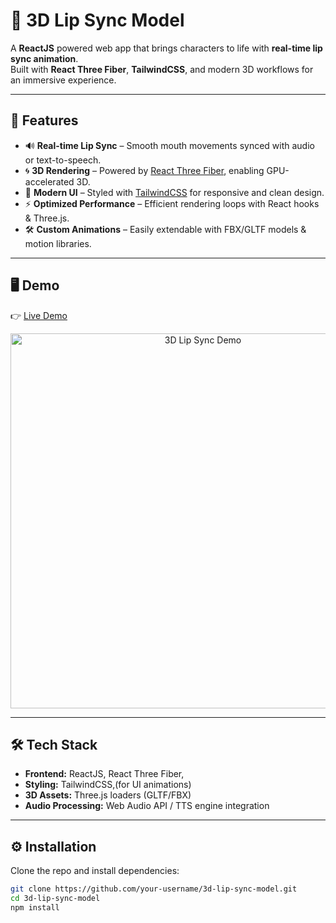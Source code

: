 # 🎤 3D Lip Sync Model

A **ReactJS** powered web app that brings characters to life with **real-time lip sync animation**.  
Built with **React Three Fiber**, **TailwindCSS**, and modern 3D workflows for an immersive experience.

---

## 🚀 Features

- 🔊 **Real-time Lip Sync** – Smooth mouth movements synced with audio or text-to-speech.  
- 🌀 **3D Rendering** – Powered by [React Three Fiber](https://docs.pmnd.rs/react-three-fiber), enabling GPU-accelerated 3D.  
- 🎨 **Modern UI** – Styled with [TailwindCSS](https://tailwindcss.com/) for responsive and clean design.  
- ⚡ **Optimized Performance** – Efficient rendering loops with React hooks & Three.js.  
- 🛠️ **Custom Animations** – Easily extendable with FBX/GLTF models & motion libraries.  

---

## 🖥️ Demo

👉 [Live Demo]([https://drive.google.com/file/d/19wCFGtWCevs8eYunqEpQFlHTPqfW23sK/view?usp=sharing])

<p align="center">
  <img src="https://github.com/your-username/your-repo-name/raw/main/demo.gif" width="600" alt="3D Lip Sync Demo" />
</p>

---

## 🛠️ Tech Stack

- **Frontend:** ReactJS, React Three Fiber, 
- **Styling:** TailwindCSS,(for UI animations)  
- **3D Assets:** Three.js loaders (GLTF/FBX)  
- **Audio Processing:** Web Audio API / TTS engine integration  

---

## ⚙️ Installation

Clone the repo and install dependencies:

```bash
git clone https://github.com/your-username/3d-lip-sync-model.git
cd 3d-lip-sync-model
npm install

